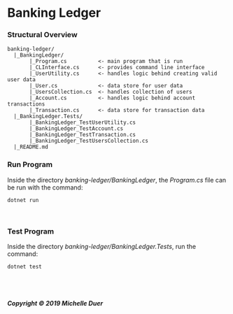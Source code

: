 # Banking Ledger
### Structural Overview

```
banking-ledger/
  |_BankingLedger/
       |_Program.cs          <- main program that is run
       |_CLInterface.cs      <- provides command line interface
       |_UserUtility.cs      <- handles logic behind creating valid user data
       |_User.cs             <- data store for user data
       |_UsersCollection.cs  <- handles collection of users
       |_Account.cs          <- handles logic behind account transactions
       |_Transaction.cs      <- data store for transaction data
  |_BankingLedger.Tests/
       |_BankingLedger_TestUserUtility.cs
       |_BankingLedger_TestAccount.cs
       |_BankingLedger_TestTransaction.cs
       |_BankingLedger_TestUsersCollection.cs
  |_README.md
```



### Run Program

Inside the directory _banking-ledger/BankingLedger_, the _Program.cs_ file can be run with the command:  

`dotnet run`

<br />

### Test Program

Inside the directory _banking-ledger/BankingLedger.Tests_, run the command:  

`dotnet test`

<br />
<br />

##### Copyright © 2019 Michelle Duer
